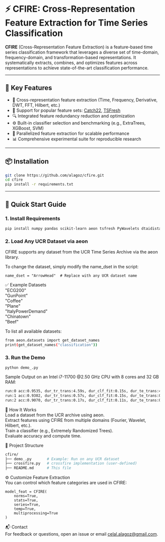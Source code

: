 # ⚡ CFIRE: Cross-Representation Feature Extraction for Time Series Classification

**CFIRE** (Cross-Representation Feature Extraction) is a feature-based time series classification framework that leverages a diverse set of time-domain, frequency-domain, and transformation-based representations. It systematically extracts, combines, and optimizes features across representations to achieve state-of-the-art classification performance.

---

## 🚀 Key Features

- 🔁 Cross-representation feature extraction (Time, Frequency, Derivative, DWT, FFT, Hilbert, etc.)
- 🧠 Support for popular feature sets: [Catch22](https://github.com/chlubba/catch22), [TSFresh](https://github.com/blue-yonder/tsfresh)
- 🔍 Integrated feature redundancy reduction and optimization
- ⚙️ Built-in classifier selection and benchmarking (e.g., ExtraTrees, XGBoost, SVM)
- 🧪 Parallelized feature extraction for scalable performance
- 📊 Comprehensive experimental suite for reproducible research

---

## 📦 Installation

```bash
git clone https://github.com/alagoz/cfire.git
cd cfire
pip install -r requirements.txt
```

---

## 🚀 Quick Start Guide

### 1. Install Requirements

```bash
pip install numpy pandas scikit-learn aeon tsfresh PyWavelets dtaidistance
```

### 2. Load Any UCR Dataset via aeon
CFIRE supports any dataset from the UCR Time Series Archive via the aeon library.

To change the dataset, simply modify the name_dset in the script:
```
name_dset = "ArrowHead"  # Replace with any UCR dataset name
```

✅ Example Datasets  
"ECG200"  
"GunPoint"  
"Coffee"  
"Plane"  
"ItalyPowerDemand"  
"Chinatown"  
"Beef"  

To list all available datasets:
```bash
from aeon.datasets import get_dataset_names
print(get_dataset_names("classification"))
```

### 3. Run the Demo
```
python demo_.py  
```
Sample Output on an Intel i7-11700 @2.50 GHz CPU with 8 cores and 32 GB RAM:  
```bash
run:0 acc:0.9535, dur_tr_trans:4.59s, dur_clf_fit:0.15s, dur_te_trans:4.60s, dur_clf_pred:0.02s
run:1 acc:0.9302, dur_tr_trans:0.57s, dur_clf_fit:0.15s, dur_te_trans:0.42s, dur_clf_pred:0.00s
run:2 acc:0.9070, dur_tr_trans:0.17s, dur_clf_fit:0.11s, dur_te_trans:0.10s, dur_clf_pred:0.01s
```

🧠 How It Works  
Load a dataset from the UCR archive using aeon.  
Extract features using CFIRE from multiple domains (Fourier, Wavelet, Hilbert, etc.).  
Train a classifier (e.g., Extremely Randomized Trees).  
Evaluate accuracy and compute time.  

📁 Project Structure  
```bash
cfire/  
├── demo_.py       # Example: Run on any UCR dataset  
├── crossfire.py   # crossfire implementation (user-defined)  
├── README.md      # This file
```

⚙️ Customize Feature Extraction  
You can control which feature categories are used in CFIRE:  
```
model_feat = CFIRE(
    norms=True,
    stats=True,
    series=True,
    temp=True,
    multiprocessing=True
)
```

📬 Contact  
For feedback or questions, open an issue or email celal.alagoz@gmail.com.
